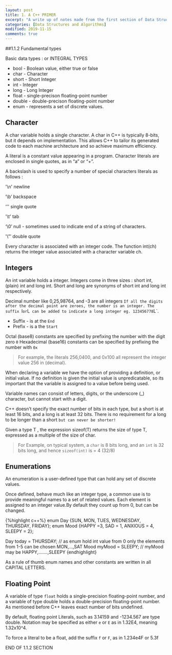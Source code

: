 ```yaml
---
layout: post
title: 1. A C++ PRIMER
excerpt: "A write up of notes made from the first section of Data Structures and Algorithms book"
categories: [Data Structures and Algorithms]
modified: 2019-11-15
comments: true
---
```


##1.1.2 Fundamental types

Basic data types : or INTEGRAL TYPES

* bool - Boolean value, either true or false
* char - Character
* short - Short Integer
* int - Integer
* long - Long Integer
* float - single-precison floating-point number
* double - double-precison floating-point number
* enum - represents a set of discrete values.

## Character

A char variable holds a single character. A char in C++ is typically 8-bits, but it depends on implementation. This allows C++ to tailor its generated code to each machine architecture and so achieve maximum efficiency. 

A literal is a constant value appearing in a program. Character literals are enclosed in single quotes, as in “a” or “+”. 

A backslash is used to specify a number of special characters literals as follows :

'\n' newline

’\b’ backspace

‘\'' single quote

'\t' tab

‘\0’ null - sometimes used to indicate end of a string of characters. 

'\”’ double quote

Every character is associated with an integer code. The function int(ch) returns the integer value associated with a character variable ch.

## Integers

An int variable holds a integer. Integers come in three sizes : short int, (plain) int and long int. Short and long are synonyms of short int and long int respectively. 

Decimal number like 0,25,98764, and -3 are all integers `If all the digits after the decimal point are zeroes, the number is an integer. The suffix `I` or `L` can be added to indicate a long integer eg. 123456778`L`. 

* Suffix - is at the `End` 
* Prefix - is a the `Start`

Octal (base8) constants are specified by prefixing the number with the digit zero `0`
Hexadecimal (base16) constants can be specified by prefixing the number with `0x`

> For example, the literals 256,0400, and 0x100 all represent the integer value 256 in (decimal).

When declaring a variable we have the option of providing a definition, or initial value. If no definition is given the initial value is unpredicatable, so its important that the variable is assigned to a value before being used.

Variable names can consist of letters, digits, or the underscore (_) character, but cannot start with a digit.

C++ doesn’t specify the exact number of bits in each type, but a short is at least 16 bits, and a long is at least 32 bits. There is no requirement for a long to be longer than a short `but can never be shorter!` 

Given a type T , the expression sizeof(T) returns the size of type T, expressed as a multiple of the size of char. 

> For Example, on typical system, a `char` is 8 bits long, and an `int` is 32 bits long, and hence `sizeof(int)` is = 4 (32/8)

## Enumerations

An enumeration is a user-defined type that can hold any set of discrete values.

Once defined, behave much like an integer type, a common use is to provide meaningful names to a set of related values. Each element is assigned to an integer value.By default they count up from 0, but can be changed.

{%highlight c++%}
enum Day {SUN, MON, TUES, WEDNESDAY, THURSDAY, FRIDAY};
enum Mood {HAPPY =3, SAD = 1, ANXIOUS = 4, SLEEPY = 2}; 

Day today = THURSDAY;  // as enum hold int value from 0 only the elements from 1-5 can be chosen MON,…,SAT
Mood myMood = SLEEPY; // myMood may be HAPPY,…….,SLEEPY
{endhighlight}

As a rule of thumb enum names and other constants are written in all CAPITAL LETTERS.

## Floating Point

A variable of type `float` holds a single-precision floating-point number, and a variable of type double holds a double-precision floating-point number. As mentioned before C++ leaves exact number of bits undefined.

By default, floating point Literals, such as 3.14159 and -1234.567 are type double. Notation may be specified as either `e` or `E` as in 1.32E4, meaning 1.32x10^4.

To force a literal to be a float, add the suffix `f` or `F`, as in 1.234e4F or 5.3f

END OF 1.1.2 SECTION

  







